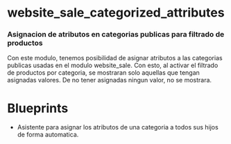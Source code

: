 # website_sale_categorized_attributes 

### Asignacion de atributos en categorias publicas para filtrado de productos


Con este modulo, tenemos posibilidad de asignar atributos a las categorias 
publicas usadas en el modulo website_sale. Con esto, al activar el filtrado 
de productos por categoria, se mostraran solo aquellas que tengan asignadas 
valores. De no tener asignadas ningun valor, no se mostrara.

Blueprints
==========
- Asistente para asignar los atributos de una categoria a todos sus
 hijos de forma automatica.
